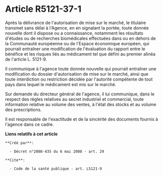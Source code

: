 # Article R5121-37-1

Après la délivrance de l'autorisation de mise sur le marché, le titulaire transmet sans délai à l'Agence, en en signalant la
portée, toute donnée nouvelle dont il dispose ou a connaissance, notamment les résultats d'études ou de recherches
biomédicales effectuées dans ou en dehors de la Communauté européenne ou de l'Espace économique européen, qui pourrait
entraîner une modification de l'évaluation du rapport entre le bénéfice et les risques liés au médicament tel que défini au
premier alinéa de l'article L. 5121-9. 

Il communique à l'agence toute donnée nouvelle qui pourrait entraîner une modification du dossier d'autorisation de mise sur
le marché, ainsi que toute interdiction ou restriction décidée par l'autorité compétente de tout pays dans lequel le
médicament est mis sur le marché. 

Sur demande du directeur général de l'agence, il lui communique, dans le respect des règles relatives au secret industriel et
commercial, toute information relative au volume des ventes, à l'état des stocks et au volume des prescriptions. 

Il est responsable de l'exactitude et de la sincérité des documents fournis à l'agence dans ce cadre.

**Liens relatifs à cet article**

	**Créé par**:

	  - Décret n°2008-435 du 6 mai 2008 - art. 29

	**Cite**:

	  - Code de la santé publique - art. L5121-9
